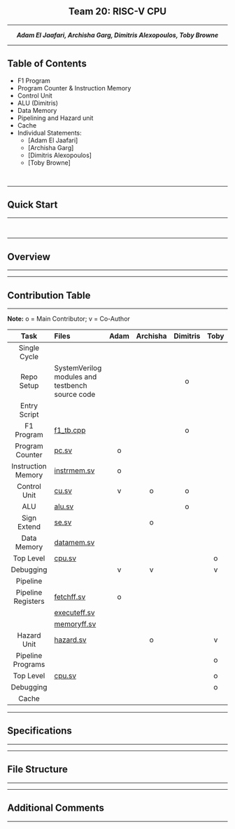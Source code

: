 <center>

## Team 20: RISC-V CPU

---

**_Adam El Jaafari, Archisha Garg, Dimitris Alexopoulos, Toby Browne_**

---

</center>

## Table of Contents

* F1 Program
* Program Counter & Instruction Memory
* Control Unit 
* ALU (Dimitris)
* Data Memory
* Pipelining and Hazard unit 
* Cache
* Individual Statements:
    * [Adam El Jaafari]
    * [Archisha Garg]
    * [Dimitris Alexopoulos]
    * [Toby Browne]
<br>

___

## Quick Start
___


<br>

___

## Overview
___


___

## Contribution Table
___

**Note:** o = Main Contributor; v = Co-Author

Task              | Files                                                                                  | Adam  | Archisha  | Dimitris  | Toby |
:----------------:|:---------------------------------------------------------------------------------------|:-----:|:---------:|:---------:|:----:|
Single Cycle      | 
Repo Setup        | SystemVerilog modules and testbench source code                                        |       |           |     o     |      |
Entry Script      |                                                                                        |       |           |           |      |
F1 Program        | [f1_tb.cpp](https://github.com/TheRealGlumfish/Team20/blob/master/rtl/f1_tb.cpp)       |       |           |     o     |      |
Program Counter   | [pc.sv](https://github.com/TheRealGlumfish/Team20/blob/master/rtl/pc.sv)               |   o   |           |           |      |
Instruction Memory| [instrmem.sv](https://github.com/TheRealGlumfish/Team20/blob/master/rtl/instrmem.sv)   |   o   |           |           |      |
Control Unit      | [cu.sv](https://github.com/TheRealGlumfish/Team20/blob/master/rtl/cu.sv)               |   v   |     o     |     o     |      |
ALU               | [alu.sv](https://github.com/TheRealGlumfish/Team20/blob/master/rtl/alu.sv)             |       |           |     o     |      |
Sign Extend       | [se.sv](https://github.com/TheRealGlumfish/Team20/blob/master/rtl/se.sv)               |       |     o     |           |      |
Data Memory       | [datamem.sv](https://github.com/TheRealGlumfish/Team20/blob/master/rtl/datamem.sv)     |       |           |           |      |
Top Level         | [cpu.sv](https://github.com/TheRealGlumfish/Team20/blob/master/rtl/cpu.sv)             |       |           |           |   o  |
Debugging         |                                                                                        |   v   |     v     |           |   v  |
Pipeline          | 
Pipeline Registers| [fetchff.sv](https://github.com/TheRealGlumfish/Team20/blob/master/rtl/fetchff.sv)     |   o   |           |           |      |                                           | [decodeff.sv](https://github.com/TheRealGlumfish/Team20/blob/master/rtl/decodeff.sv)   |       |           |           |      |
                  | [executeff.sv](https://github.com/TheRealGlumfish/Team20/blob/master/rtl/executeff.sv) |       |           |           |      |
                  | [memoryff.sv](https://github.com/TheRealGlumfish/Team20/blob/master/rtl/memoryff.sv)   |       |           |           |      |
Hazard Unit       | [hazard.sv](https://github.com/TheRealGlumfish/Team20/blob/pipeline/rtl/hazard.sv)     |       |     o     |           |   v  |
Pipeline Programs |                                                                                        |       |           |           |   o  |
Top Level         | [cpu.sv](https://github.com/TheRealGlumfish/Team20/blob/pipeline/rtl/cpu.sv)           |       |           |           |   o  |
Debugging         |                                                                                        |       |           |           |   o  |
Cache             | 

___

## Specifications
___


___

## File Structure
___


___

## Additional Comments
___

